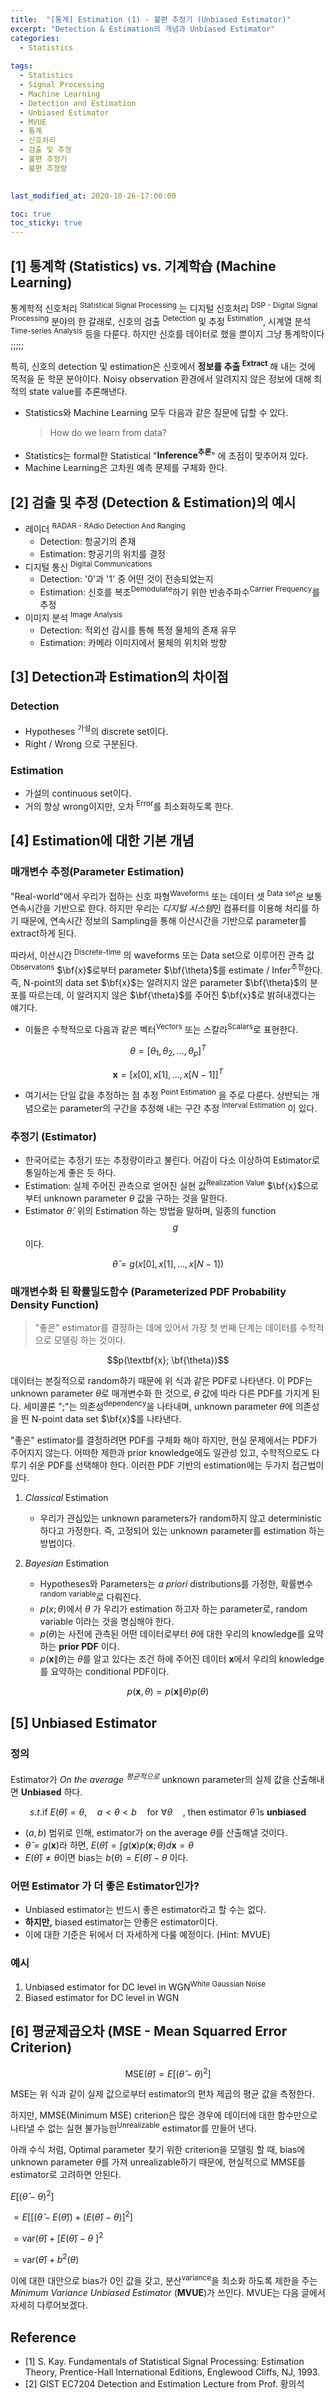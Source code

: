 ```yaml
---
title:  "[통계] Estimation (1) - 불편 추정기 (Unbiased Estimator)"
excerpt: "Detection & Estimation의 개념과 Unbiased Estimator"
categories:
  - Statistics
  
tags:
  - Statistics
  - Signal Processing
  - Machine Learning
  - Detection and Estimation
  - Unbiased Estimator
  - MVUE
  - 통계
  - 신호처리
  - 검출 및 추정
  - 불편 추정기
  - 불편 추정량

  
last_modified_at: 2020-10-26-17:00:00

toc: true
toc_sticky: true
---
```


## [1] 통계학 (Statistics) vs. 기계학습 (Machine Learning)
 통계학적 신호처리 <sup>Statistical Signal Processing</sup> 는 디지털 신호처리 <sup>DSP - Digital Signal Processing</sup> 분야의 한 갈래로, 신호의 검출 <sup>Detection</sup> 및 추정 <sup>Estimation</sup>, 시계열 분석 <sup>Time-series Analysis</sup> 등을 다룬다. 하지만 신호를 데이터로 했을 뿐이지 그냥 통계학이다 ;;;;;
 
 특히, 신호의 detection 및 estimation은 신호에서 **정보를 추출 <sup>Extract</sup>** 해 내는 것에 목적을 둔 학문 분야이다. Noisy observation 환경에서 알려지지 않은 정보에 대해 최적의 state value를 추론해낸다.
 
- Statistics와 Machine Learning 모두 다음과 같은 질문에 답할 수 있다.
	> How do we learn from data?
- Statistics는 formal한 Statistical "**Inference<sup>추론</sup>**" 에 초점이 맞추어져 있다.
- Machine Learning은 고차원 예측 문제를 구체화 한다.

## [2] 검출 및 추정 (Detection & Estimation)의 예시
- 레이더 <sup>RADAR - RAdio Detection And Ranging</sup>
	- Detection: 항공기의 존재
	- Estimation: 항공기의 위치를 결정
- 디지털 통신 <sup>Digital Communications</sup>
	- Detection: '0'과 '1' 중 어떤 것이 전송되었는지
	- Estimation: 신호를 복조<sup>Demodulate</sup>하기 위한 반송주파수<sup>Carrier Frequency</sup>를 추정
- 이미지 분석 <sup>Image Analysis</sup>
	- Detection: 적외선 감시를 통해 특정 물체의 존재 유무
	- Estimation: 카메라 이미지에서 물체의 위치와 방향


## [3] Detection과 Estimation의 차이점
### Detection
- Hypotheses <sup>가설</sup>의 discrete set이다.
- Right / Wrong 으로 구분된다.

### Estimation
- 가설의 continuous set이다.
- 거의 항상 wrong이지만, 오차 <sup>Error</sup>를 최소화하도록 한다.


## [4] Estimation에 대한 기본 개념

### 매개변수 추정(Parameter Estimation)

 "Real-world"에서 우리가 접하는 신호 파형<sup>Waveforms</sup> 또는 데이터 셋 <sup>Data set</sup>은 보통 연속시간을 기반으로 한다. 하지만 우리는 *디지털 시스템*인 컴퓨터를 이용해 처리를 하기 때문에, 연속시간 정보의 Sampling을 통해 이산시간을 기반으로 parameter를 extract하게 된다.
 
 따라서, 이산시간 <sup>Discrete-time</sup> 의 waveforms 또는 Data set으로 이루어진 관측 값 <sup>Observatons</sup> $\bf{x}$로부터 parameter $\bf{\theta}$를 estimate / Infer<sup>추정</sup>한다. 즉, N-point의 data set $\bf{x}$는 알려지지 않은 parameter $\bf{\theta}$의 분포를 따르는데, 이 알려지지 않은 $\bf{\theta}$를 주어진 $\bf{x}$로 밝혀내겠다는 얘기다.

- 이들은 수학적으로 다음과 같은 벡터<sup>Vectors</sup> 또는 스칼라<sup>Scalars</sup>로 표현한다.

$$\theta=[\theta_1, \theta_2, ..., \theta_p ]^T$$

$$\textbf{x} = [ x[0], x[1], ... , x[N-1] ]^T$$

- 여기서는 단일 값을 추정하는 점 추정 <sup>Point Estimation</sup> 을 주로 다룬다. 상반되는 개념으로는 parameter의 구간을 추정해 내는 구간 추정 <sup>Interval Estimation</sup> 이 있다.


### 추정기 (Estimator)

- 한국어로는 추정기 또는 추정량이라고 불린다. 어감이 다소 이상하여 Estimator로 통일하는게 좋은 듯 하다.
- Estimation: 실제 주어진 관측으로 얻어진 실현 값<sup>Realization Value</sup> $\bf{x}$으로 부터 unknown parameter $\theta$ 값을 구하는 것을 말한다.
- Estimator $\hat{\theta}$: 위의 Estimation 하는 방법을 말하며, 일종의 function $$g$$ 이다.

$$\hat{\theta} = g( x[0], x[1], ... , x[N-1] )$$


### 매개변수화 된 확률밀도함수 (Parameterized PDF Probability Density Function)
> "좋은" estimator를 결정하는 데에 있어서 가장 첫 번째 단계는 데이터를 수학적으로 모델링 하는 것이다.

$$p(\textbf{x}; \bf{\theta})$$

 데이터는 본질적으로 random하기 때문에 위 식과 같은 PDF로 나타낸다. 이 PDF는 unknown parameter $\theta$로 매개변수화 한 것으로, $\theta$ 값에 따라 다른 PDF를 가지게 된다. 세미콜론 ";"는 의존성<sup>dependency</sup>을 나타내며, unknown parameter $\theta$에 의존성을 띈 N-point data set $\bf{x}$를 나타낸다.
 
 "좋은" estimator를 결정하려면 PDF를 구체화 해야 하지만, 현실 문제에서는 PDF가 주어지지 않는다. 어떠한 제한과 prior knowledge에도 일관성 있고, 수학적으로도 다루기 쉬운 PDF를 선택해야 한다. 이러한 PDF 기반의 estimation에는 두가지 접근법이 있다.

1. *Classical* Estimation
	- 우리가 관심있는 unknown parameters가 random하지 않고 deterministic하다고 가정한다. 즉, 고정되어 있는 unknown parameter를 estimation 하는 방법이다.
	
2. *Bayesian* Estimation
	- Hypotheses와 Parameters는 *a priori* distributions를 가정한, 확률변수<sup>random variable</sup>로 다뤄진다.
	- $p(x;\theta)$에서 $\theta$ 가 우리가 estimation 하고자 하는 parameter로, random variable 이라는 것을 명심해야 한다.
	- $p(\theta)$는 사전에 관측된 어떤 데이터로부터 $\theta$에 대한 우리의 knowledge를 요약하는 **prior PDF** 이다.
	- $p(\textbf{x} \| \theta)$는 $\theta$를 알고 있다는 조건 하에 주어진 데이터 $\textbf{x}$에서 우리의 knowledge를 요약하는 conditional PDF이다.
	
$$p(\textbf{x}, \theta)= p(\textbf{x} \| \theta)p(\theta)$$


## [5] Unbiased Estimator

### 정의
 Estimator가 *On the average <sup>평균적으로</sup>* unknown parameter의 실제 값을 산출해내면 **Unbiased** 하다.
 
 $$s.t. \text{if}\ E(\hat{\theta}) = \theta, \quad a< \theta <b \quad \text{for } \forall \theta \quad \text{, then estimator } \hat{\theta} \text{ is } \textbf{unbiased}$$
 
- $(a,b)$ 범위로 인해, estimator가 on the average $\theta$를 산출해낼 것이다.
- $\hat{\theta}=g(\textbf{x})$라 하면, $E(\hat{\theta}) =\int{g(\textbf{x})p(\textbf{x};\theta)d\textbf{x}}= \theta$
- $E(\hat{\theta})\ne \theta$이면 bias는 $b(\theta) = E(\hat{\theta}) - \theta$ 이다.

### 어떤 Estimator 가 더 좋은 Estimator인가?
- Unbiased estimator는 반드시 좋은 estimator라고 할 수는 없다.
- **하지만,** biased estimator는 안좋은 estimator이다.
- 이에 대한 기준은 뒤에서 더 자세하게 다룰 예정이다. (Hint: MVUE)

### 예시
1. Unbiased estimator for DC level in WGN<sup>White Gaussian Noise</sup>
2. Biased estimator for DC level in WGN


## [6] 평균제곱오차 (MSE - Mean Squarred Error Criterion)

$$\text{MSE}(\hat{\theta}) = E\left[ \left(\hat{\theta} - \theta \right)^2 \right]$$

 MSE<sup></sup>는 위 식과 같이 실제 값으로부터 estimator의 편차 제곱의 평균 값을 측정한다.

 하지만, MMSE(Minimum MSE) criterion은 많은 경우에 데이터에 대한 함수만으로 나타낼 수 없는 실현 불가능한<sup>Unrealizable</sup> estimator를 만들어 낸다.
 
 아래 수식 처럼, Optimal parameter 찾기 위한 criterion을 모델링 할 때, bias에 unknown parameter $\theta$를 가져 unrealizable하기 때문에, 현실적으로 MMSE를 estimator로 고려하면 안된다.
 
$E\left[ \left(\hat{\theta} - \theta \right)^2 \right]$

$=E \left[ \left[\left(\hat{\theta} - E(\hat{\theta}) \right) +\left(E(\hat{\theta}) - \theta \right) \right]^2 \right]$

$= \text{var}(\hat{\theta}) +\left[E(\hat{\theta})-\theta\ \right]^2$

$= \text{var}(\hat{\theta}) +b^2(\theta)$

이에 대한 대안으로 bias가 0인 값을 갖고, 분산<sup>variance</sup>을 최소화 하도록 제한을 주는 *Minimum Variance Unbiased Estimator* (**MVUE**)가 쓰인다. MVUE는 다음 글에서 자세히 다루어보겠다.

## Reference
- [1] S. Kay. Fundamentals of Statistical Signal Processing: Estimation Theory, Prentice-Hall International Editions, Englewood Cliffs, NJ, 1993.
- [2] GIST EC7204 Detection and Estimation Lecture from Prof. 황의석
